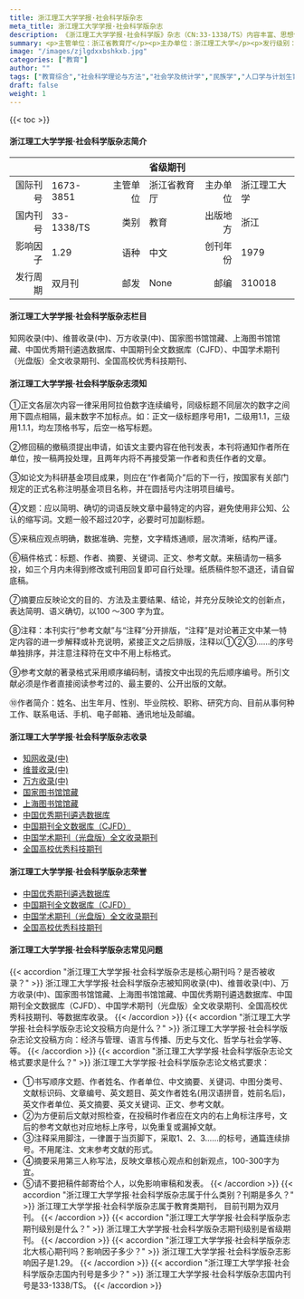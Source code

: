```yaml
---
title: 浙江理工大学学报·社会科学版杂志
meta_title: 浙江理工大学学报·社会科学版杂志
description: 《浙江理工大学学报·社会科学版》杂志（CN:33-1338/TS）内容丰富、思想健康，1979年创刊，目前以双月刊形式发行，刊物对外积极扩大宣传，致力于提高杂志质量与影响。这本杂志致力于提供一个学术交流的平台，以促进社会科学研究成果的传播和交流，推动社会科学的发展和进步。 杂志的背景可以追溯到浙江理工大学对社会科学研究的重视。作为一所综合性大学，浙江理工大学一直致力于推动社会科学的研究和教学，并且认识到社会科学研究对于社会发展和进步的重要性。为了更好地展示和传播社会科学研究成果，提升学校的社会科学研究水平，浙江理工大学决定创办该刊。 《浙江理工大学学报·社会科学版》以马克思列宁主义、毛泽东思想、邓小平理论、“三个代表”重要思想、科学发展观、新时代中国特色社会主义思想为指导，贯彻党的教育方针，落实立德树人的根本任务。杂志致力于社会科学理论的研究，探讨社会科学各个领域的前沿问题和热点问题，分享社会科学研究的成果和经验。
summary: <p>主管单位：浙江省教育厅</p><p>主办单位：浙江理工大学</p><p>发行级别：省级期刊</p><p>发行周期：双月刊</p>
image: "/images/zjlgdxxbshkxb.jpg"
categories: ["教育"]
author: ""
tags: ["教育综合","社会科学理论与方法","社会学及统计学","民族学","人口学与计划生育","人才学与劳动科学","教育理论与教育管理","学前教育","初等教育","中等教育","高等教育","职业教育","成人教育与特殊教育","体育",]
draft: false
weight: 1
---
```


{{< toc >}}

#### 浙江理工大学学报·社会科学版杂志简介
|               |                               |               | 省级期刊        |               |                           |
| ------------: | :---------------------------- | ------------: | :---------------------------- | ------------: | :------------------------ |
| 国际刊号      | 1673-3851   | 主管单位      | 浙江省教育厅     | 主办单位      | 浙江理工大学     |
| 国内刊号      | 33-1338/TS        | 类别          | 教育       | 出版地方      | 浙江           |
| 影响因子      | 1.29        | 语种          | 中文             | 创刊年份      | 1979    |
| 发行周期      | 双月刊    | 邮发          | None              | 邮编          | 310018      |

#### 浙江理工大学学报·社会科学版杂志栏目
<span>知网收录(中)</span>、<span>维普收录(中)</span>、<span>万方收录(中)</span>、<span>国家图书馆馆藏</span>、<span>上海图书馆馆藏</span>、<span>中国优秀期刊遴选数据库</span>、<span>中国期刊全文数据库（CJFD）</span>、<span>中国学术期刊（光盘版）全文收录期刊</span>、<span>全国高校优秀科技期刊</span>、

#### 浙江理工大学学报·社会科学版杂志须知
<p><p>
	①正文各层次内容一律采用阿拉伯数字连续编号，同级标题不同层次的数字之间用下圆点相隔，最末数字不加标点。如：正文一级标题序号用1，二级用1.1，三级用1.1.1，均左顶格书写，后空一格写标题。
</p><p>
	②修回稿的撤稿须提出申请，如该文主要内容在他刊发表，本刊将通知作者所在单位，按一稿两投处理，且两年内将不再接受第一作者和责任作者的文章。
</p><p>
	③如论文为科研基金项目成果，则应在“作者简介”后的下一行，按国家有关部门规定的正式名称注明基金项目名称，并在圆括号内注明项目编号。
</p><p>
	④文题：应以简明、确切的词语反映文章中最特定的内容，避免使用非公知、公认的缩写词。文题一般不超过20字，必要时可加副标题。
</p><p>
	⑤来稿应观点明确，数据准确、完整，文字精炼通顺，层次清晰，结构严谨。
</p><p>
	⑥稿件格式：标题、作者、摘要、关键词、正文、参考文献。来稿请勿一稿多投，如三个月内未得到修改或刊用回复即可自行处理。纸质稿件恕不退还，请自留底稿。
</p><p>
	⑦摘要应反映论文的目的、方法及主要结果、结论，并充分反映论文的创新点，表达简明、语义确切，以100 ～300 字为宜。
</p><p>
	⑧注释：本刊实行“参考文献”与“注释”分开排版，“注释”是对论著正文中某一特定内容的进一步解释或补充说明，紧接正文之后排版，注释以①②③……的序号单独排序，并注意注释符在文中不用上标格式。
</p><p>
	⑨参考文献的著录格式采用顺序编码制，请按文中出现的先后顺序编号。所引文献必须是作者直接阅读参考过的、最主要的、公开出版的文献。
</p><p>
	⑩作者简介：姓名、出生年月、性别、毕业院校、职称、研究方向、目前从事何种工作、联系电话、手机、电子邮箱、通讯地址及邮编。
</p></p>


#### 浙江理工大学学报·社会科学版杂志收录
<ul>
    <li class="inline-block">
        <a class="bg-theme-light hover:bg-primary dark:bg-darkmode-theme-light dark:hover:bg-darkmode-primary dark:hover:text-dark m-1 block rounded px-3 py-1 hover:text-white" href="#浙江理工大学学报·社会科学版杂志收录">
        知网收录(中)
        </a>
    </li>
    <li class="inline-block">
        <a class="bg-theme-light hover:bg-primary dark:bg-darkmode-theme-light dark:hover:bg-darkmode-primary dark:hover:text-dark m-1 block rounded px-3 py-1 hover:text-white" href="#浙江理工大学学报·社会科学版杂志收录">
        维普收录(中)
        </a>
    </li>
    <li class="inline-block">
        <a class="bg-theme-light hover:bg-primary dark:bg-darkmode-theme-light dark:hover:bg-darkmode-primary dark:hover:text-dark m-1 block rounded px-3 py-1 hover:text-white" href="#浙江理工大学学报·社会科学版杂志收录">
        万方收录(中)
        </a>
    </li>
    <li class="inline-block">
        <a class="bg-theme-light hover:bg-primary dark:bg-darkmode-theme-light dark:hover:bg-darkmode-primary dark:hover:text-dark m-1 block rounded px-3 py-1 hover:text-white" href="#浙江理工大学学报·社会科学版杂志收录">
        国家图书馆馆藏
        </a>
    </li>
    <li class="inline-block">
        <a class="bg-theme-light hover:bg-primary dark:bg-darkmode-theme-light dark:hover:bg-darkmode-primary dark:hover:text-dark m-1 block rounded px-3 py-1 hover:text-white" href="#浙江理工大学学报·社会科学版杂志收录">
        上海图书馆馆藏
        </a>
    </li>
    <li class="inline-block">
        <a class="bg-theme-light hover:bg-primary dark:bg-darkmode-theme-light dark:hover:bg-darkmode-primary dark:hover:text-dark m-1 block rounded px-3 py-1 hover:text-white" href="#浙江理工大学学报·社会科学版杂志收录">
        中国优秀期刊遴选数据库
        </a>
    </li>
    <li class="inline-block">
        <a class="bg-theme-light hover:bg-primary dark:bg-darkmode-theme-light dark:hover:bg-darkmode-primary dark:hover:text-dark m-1 block rounded px-3 py-1 hover:text-white" href="#浙江理工大学学报·社会科学版杂志收录">
        中国期刊全文数据库（CJFD）
        </a>
    </li>
    <li class="inline-block">
        <a class="bg-theme-light hover:bg-primary dark:bg-darkmode-theme-light dark:hover:bg-darkmode-primary dark:hover:text-dark m-1 block rounded px-3 py-1 hover:text-white" href="#浙江理工大学学报·社会科学版杂志收录">
        中国学术期刊（光盘版）全文收录期刊
        </a>
    </li>
    <li class="inline-block">
        <a class="bg-theme-light hover:bg-primary dark:bg-darkmode-theme-light dark:hover:bg-darkmode-primary dark:hover:text-dark m-1 block rounded px-3 py-1 hover:text-white" href="#浙江理工大学学报·社会科学版杂志收录">
        全国高校优秀科技期刊
        </a>
    </li>
</ul>



#### 浙江理工大学学报·社会科学版杂志荣誉
<ul>
    <li class="inline-block">
        <a class="bg-theme-light hover:bg-primary dark:bg-darkmode-theme-light dark:hover:bg-darkmode-primary dark:hover:text-dark m-1 block rounded px-3 py-1 hover:text-white" href="#浙江理工大学学报·社会科学版杂志荣誉">
        中国优秀期刊遴选数据库
        </a>
    </li>
    <li class="inline-block">
        <a class="bg-theme-light hover:bg-primary dark:bg-darkmode-theme-light dark:hover:bg-darkmode-primary dark:hover:text-dark m-1 block rounded px-3 py-1 hover:text-white" href="#浙江理工大学学报·社会科学版杂志荣誉">
        中国期刊全文数据库（CJFD）
        </a>
    </li>
    <li class="inline-block">
        <a class="bg-theme-light hover:bg-primary dark:bg-darkmode-theme-light dark:hover:bg-darkmode-primary dark:hover:text-dark m-1 block rounded px-3 py-1 hover:text-white" href="#浙江理工大学学报·社会科学版杂志荣誉">
        中国学术期刊（光盘版）全文收录期刊
        </a>
    </li>
    <li class="inline-block">
        <a class="bg-theme-light hover:bg-primary dark:bg-darkmode-theme-light dark:hover:bg-darkmode-primary dark:hover:text-dark m-1 block rounded px-3 py-1 hover:text-white" href="#浙江理工大学学报·社会科学版杂志荣誉">
        全国高校优秀科技期刊
        </a>
    </li>
</ul>












#### 浙江理工大学学报·社会科学版杂志常见问题
{{< accordion "浙江理工大学学报·社会科学版杂志是核心期刊吗？是否被收录？" >}}
浙江理工大学学报·社会科学版杂志被知网收录(中)、维普收录(中)、万方收录(中)、国家图书馆馆藏、上海图书馆馆藏、中国优秀期刊遴选数据库、中国期刊全文数据库（CJFD）、中国学术期刊（光盘版）全文收录期刊、全国高校优秀科技期刊、等数据库收录。
{{< /accordion >}}
{{< accordion "浙江理工大学学报·社会科学版杂志论文投稿方向是什么？" >}}
浙江理工大学学报·社会科学版杂志论文投稿方向：经济与管理、语言与传播、历史与文化、哲学与社会学等、等。
{{< /accordion >}}
{{< accordion "浙江理工大学学报·社会科学版杂志论文格式要求是什么？" >}}
浙江理工大学学报·社会科学版杂志论文格式要求：
- ①书写顺序文题、作者姓名、作者单位、中文摘要、关键词、中图分类号、文献标识码、文章编号、英文题目、英文作者姓名(用汉语拼音，姓前名后)，英文作者单位、英文摘要、英文关键词、正文、参考文献。
- ②为方便前后文献对照检查，在投稿时作者应在文内的右上角标注序号，文后的参考文献也对应地标上序号，以免重复或漏掉文献。
- ③注释采用脚注，一律置于当页脚下，采取1、2、3……的标号，通篇连续排号。不用尾注、文末参考文献的形式。
- ④摘要采用第三人称写法，反映文章核心观点和创新观点，100-300字为宜。
- ⑤请不要把稿件邮寄给个人，以免影响审稿和发表。
{{< /accordion >}}
{{< accordion "浙江理工大学学报·社会科学版杂志属于什么类别？刊期是多久？" >}}
浙江理工大学学报·社会科学版杂志属于教育类期刊， 目前刊期为双月刊。
{{< /accordion >}}
{{< accordion "浙江理工大学学报·社会科学版杂志期刊级别是什么？" >}}
浙江理工大学学报·社会科学版杂志期刊级别是省级期刊。
{{< /accordion >}}
{{< accordion "浙江理工大学学报·社会科学版杂志北大核心期刊吗？影响因子多少？" >}}
浙江理工大学学报·社会科学版杂志影响因子是1.29。
{{< /accordion >}}
{{< accordion "浙江理工大学学报·社会科学版杂志国内刊号是多少？" >}}
浙江理工大学学报·社会科学版杂志国内刊号是33-1338/TS。
{{< /accordion >}}